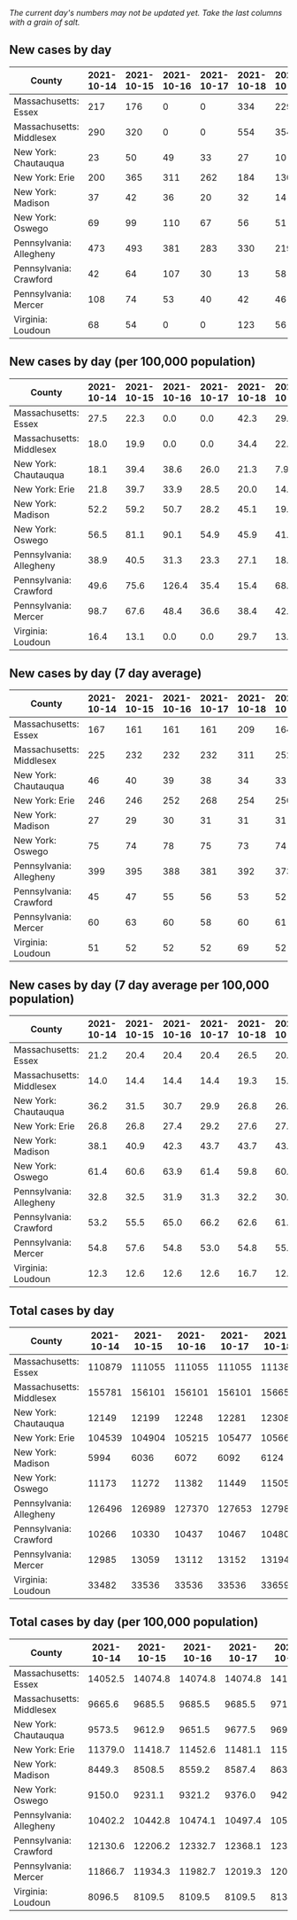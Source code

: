 _The current day's numbers may not be updated yet. Take the last columns with a grain of salt._
## New cases by day

| County | 2021-10-14 | 2021-10-15 | 2021-10-16 | 2021-10-17 | 2021-10-18 | 2021-10-19 | 2021-10-20 |
| --- | --- | --- | --- | --- | --- | --- | --- |
| Massachusetts: Essex | 217 | 176 | 0 | 0 | 334 | 229 |  |
| Massachusetts: Middlesex | 290 | 320 | 0 | 0 | 554 | 354 |  |
| New York: Chautauqua | 23 | 50 | 49 | 33 | 27 | 10 |  |
| New York: Erie | 200 | 365 | 311 | 262 | 184 | 130 |  |
| New York: Madison | 37 | 42 | 36 | 20 | 32 | 14 |  |
| New York: Oswego | 69 | 99 | 110 | 67 | 56 | 51 |  |
| Pennsylvania: Allegheny | 473 | 493 | 381 | 283 | 330 | 219 |  |
| Pennsylvania: Crawford | 42 | 64 | 107 | 30 | 13 | 58 |  |
| Pennsylvania: Mercer | 108 | 74 | 53 | 40 | 42 | 46 |  |
| Virginia: Loudoun | 68 | 54 | 0 | 0 | 123 | 56 |  |

## New cases by day (per 100,000 population)

| County | 2021-10-14 | 2021-10-15 | 2021-10-16 | 2021-10-17 | 2021-10-18 | 2021-10-19 | 2021-10-20 |
| --- | --- | --- | --- | --- | --- | --- | --- |
| Massachusetts: Essex | 27.5 | 22.3 | 0.0 | 0.0 | 42.3 | 29.0 |  |
| Massachusetts: Middlesex | 18.0 | 19.9 | 0.0 | 0.0 | 34.4 | 22.0 |  |
| New York: Chautauqua | 18.1 | 39.4 | 38.6 | 26.0 | 21.3 | 7.9 |  |
| New York: Erie | 21.8 | 39.7 | 33.9 | 28.5 | 20.0 | 14.2 |  |
| New York: Madison | 52.2 | 59.2 | 50.7 | 28.2 | 45.1 | 19.7 |  |
| New York: Oswego | 56.5 | 81.1 | 90.1 | 54.9 | 45.9 | 41.8 |  |
| Pennsylvania: Allegheny | 38.9 | 40.5 | 31.3 | 23.3 | 27.1 | 18.0 |  |
| Pennsylvania: Crawford | 49.6 | 75.6 | 126.4 | 35.4 | 15.4 | 68.5 |  |
| Pennsylvania: Mercer | 98.7 | 67.6 | 48.4 | 36.6 | 38.4 | 42.0 |  |
| Virginia: Loudoun | 16.4 | 13.1 | 0.0 | 0.0 | 29.7 | 13.5 |  |

## New cases by day (7 day average)

| County | 2021-10-14 | 2021-10-15 | 2021-10-16 | 2021-10-17 | 2021-10-18 | 2021-10-19 | 2021-10-20 |
| --- | --- | --- | --- | --- | --- | --- | --- |
| Massachusetts: Essex | 167 | 161 | 161 | 161 | 209 | 164 |  |
| Massachusetts: Middlesex | 225 | 232 | 232 | 232 | 311 | 252 |  |
| New York: Chautauqua | 46 | 40 | 39 | 38 | 34 | 33 |  |
| New York: Erie | 246 | 246 | 252 | 268 | 254 | 250 |  |
| New York: Madison | 27 | 29 | 30 | 31 | 31 | 31 |  |
| New York: Oswego | 75 | 74 | 78 | 75 | 73 | 74 |  |
| Pennsylvania: Allegheny | 399 | 395 | 388 | 381 | 392 | 373 |  |
| Pennsylvania: Crawford | 45 | 47 | 55 | 56 | 53 | 52 |  |
| Pennsylvania: Mercer | 60 | 63 | 60 | 58 | 60 | 61 |  |
| Virginia: Loudoun | 51 | 52 | 52 | 52 | 69 | 52 |  |

## New cases by day (7 day average per 100,000 population)

| County | 2021-10-14 | 2021-10-15 | 2021-10-16 | 2021-10-17 | 2021-10-18 | 2021-10-19 | 2021-10-20 |
| --- | --- | --- | --- | --- | --- | --- | --- |
| Massachusetts: Essex | 21.2 | 20.4 | 20.4 | 20.4 | 26.5 | 20.8 |  |
| Massachusetts: Middlesex | 14.0 | 14.4 | 14.4 | 14.4 | 19.3 | 15.6 |  |
| New York: Chautauqua | 36.2 | 31.5 | 30.7 | 29.9 | 26.8 | 26.0 |  |
| New York: Erie | 26.8 | 26.8 | 27.4 | 29.2 | 27.6 | 27.2 |  |
| New York: Madison | 38.1 | 40.9 | 42.3 | 43.7 | 43.7 | 43.7 |  |
| New York: Oswego | 61.4 | 60.6 | 63.9 | 61.4 | 59.8 | 60.6 |  |
| Pennsylvania: Allegheny | 32.8 | 32.5 | 31.9 | 31.3 | 32.2 | 30.7 |  |
| Pennsylvania: Crawford | 53.2 | 55.5 | 65.0 | 66.2 | 62.6 | 61.4 |  |
| Pennsylvania: Mercer | 54.8 | 57.6 | 54.8 | 53.0 | 54.8 | 55.7 |  |
| Virginia: Loudoun | 12.3 | 12.6 | 12.6 | 12.6 | 16.7 | 12.6 |  |

## Total cases by day

| County | 2021-10-14 | 2021-10-15 | 2021-10-16 | 2021-10-17 | 2021-10-18 | 2021-10-19 | 2021-10-20 |
| --- | --- | --- | --- | --- | --- | --- | --- |
| Massachusetts: Essex | 110879 | 111055 | 111055 | 111055 | 111389 | 111618 |  |
| Massachusetts: Middlesex | 155781 | 156101 | 156101 | 156101 | 156655 | 157009 |  |
| New York: Chautauqua | 12149 | 12199 | 12248 | 12281 | 12308 | 12318 |  |
| New York: Erie | 104539 | 104904 | 105215 | 105477 | 105661 | 105791 |  |
| New York: Madison | 5994 | 6036 | 6072 | 6092 | 6124 | 6138 |  |
| New York: Oswego | 11173 | 11272 | 11382 | 11449 | 11505 | 11556 |  |
| Pennsylvania: Allegheny | 126496 | 126989 | 127370 | 127653 | 127983 | 128202 |  |
| Pennsylvania: Crawford | 10266 | 10330 | 10437 | 10467 | 10480 | 10538 |  |
| Pennsylvania: Mercer | 12985 | 13059 | 13112 | 13152 | 13194 | 13240 |  |
| Virginia: Loudoun | 33482 | 33536 | 33536 | 33536 | 33659 | 33715 |  |

## Total cases by day (per 100,000 population)

| County | 2021-10-14 | 2021-10-15 | 2021-10-16 | 2021-10-17 | 2021-10-18 | 2021-10-19 | 2021-10-20 |
| --- | --- | --- | --- | --- | --- | --- | --- |
| Massachusetts: Essex | 14052.5 | 14074.8 | 14074.8 | 14074.8 | 14117.1 | 14146.2 |  |
| Massachusetts: Middlesex | 9665.6 | 9685.5 | 9685.5 | 9685.5 | 9719.9 | 9741.8 |  |
| New York: Chautauqua | 9573.5 | 9612.9 | 9651.5 | 9677.5 | 9698.7 | 9706.6 |  |
| New York: Erie | 11379.0 | 11418.7 | 11452.6 | 11481.1 | 11501.1 | 11515.3 |  |
| New York: Madison | 8449.3 | 8508.5 | 8559.2 | 8587.4 | 8632.5 | 8652.3 |  |
| New York: Oswego | 9150.0 | 9231.1 | 9321.2 | 9376.0 | 9421.9 | 9463.7 |  |
| Pennsylvania: Allegheny | 10402.2 | 10442.8 | 10474.1 | 10497.4 | 10524.5 | 10542.5 |  |
| Pennsylvania: Crawford | 12130.6 | 12206.2 | 12332.7 | 12368.1 | 12383.5 | 12452.0 |  |
| Pennsylvania: Mercer | 11866.7 | 11934.3 | 11982.7 | 12019.3 | 12057.7 | 12099.7 |  |
| Virginia: Loudoun | 8096.5 | 8109.5 | 8109.5 | 8109.5 | 8139.3 | 8152.8 |  |
